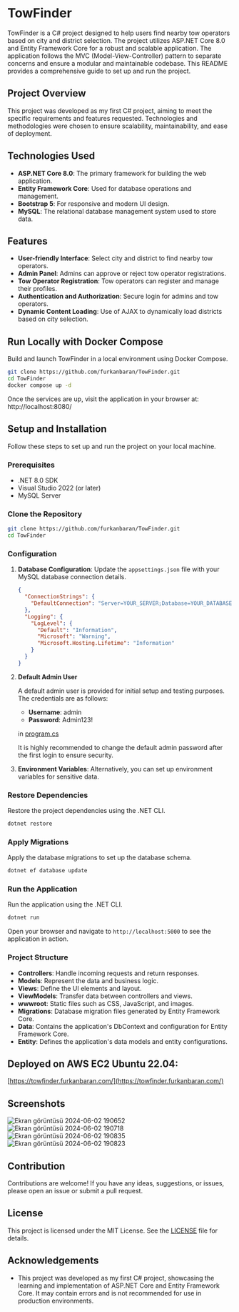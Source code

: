 
# TowFinder

TowFinder is a C# project designed to help users find nearby tow operators based on city and district selection. The project utilizes ASP.NET Core 8.0 and Entity Framework Core for a robust and scalable application. The application follows the MVC (Model-View-Controller) pattern to separate concerns and ensure a modular and maintainable codebase. This README provides a comprehensive guide to set up and run the project.

## Project Overview

This project was developed as my first C# project, aiming to meet the specific requirements and features requested. Technologies and methodologies were chosen to ensure scalability, maintainability, and ease of deployment.

## Technologies Used

- **ASP.NET Core 8.0**: The primary framework for building the web application.
- **Entity Framework Core**: Used for database operations and management.
- **Bootstrap 5**: For responsive and modern UI design.
- **MySQL**: The relational database management system used to store data.

## Features

- **User-friendly Interface**: Select city and district to find nearby tow operators.
- **Admin Panel**: Admins can approve or reject tow operator registrations.
- **Tow Operator Registration**: Tow operators can register and manage their profiles.
- **Authentication and Authorization**: Secure login for admins and tow operators.
- **Dynamic Content Loading**: Use of AJAX to dynamically load districts based on city selection.

## Run Locally with Docker Compose
Build and launch TowFinder in a local environment using Docker Compose.

```bash
git clone https://github.com/furkanbaran/TowFinder.git
cd TowFinder
docker compose up -d
```
Once the services are up, visit the application in your browser at: http://localhost:8080/


## Setup and Installation

Follow these steps to set up and run the project on your local machine.

### Prerequisites

- .NET 8.0 SDK
- Visual Studio 2022 (or later)
- MySQL Server

### Clone the Repository

```bash
git clone https://github.com/furkanbaran/TowFinder.git
cd TowFinder
```

### Configuration

1. **Database Configuration**: Update the `appsettings.json` file with your MySQL database connection details.

   ```json
   {
     "ConnectionStrings": {
       "DefaultConnection": "Server=YOUR_SERVER;Database=YOUR_DATABASE;User=YOUR_USERNAME;Password=YOUR_PASSWORD;"
     },
     "Logging": {
       "LogLevel": {
         "Default": "Information",
         "Microsoft": "Warning",
         "Microsoft.Hosting.Lifetime": "Information"
       }
     }
   }
   ```
2. **Default Admin User**

      A default admin user is provided for initial setup and testing purposes. The credentials are as follows:

      - **Username**: admin
      - **Password**: Admin123!

      in [program.cs](program.cs)
      
      It is highly recommended to change the default admin password after the first login to ensure security.

3. **Environment Variables**: Alternatively, you can set up environment variables for sensitive data.

### Restore Dependencies

Restore the project dependencies using the .NET CLI.

```bash
dotnet restore
```

### Apply Migrations

Apply the database migrations to set up the database schema.

```bash
dotnet ef database update
```

### Run the Application

Run the application using the .NET CLI.

```bash
dotnet run
```

Open your browser and navigate to `http://localhost:5000` to see the application in action.

### Project Structure

- **Controllers**: Handle incoming requests and return responses.
- **Models**: Represent the data and business logic.
- **Views**: Define the UI elements and layout.
- **ViewModels**: Transfer data between controllers and views.
- **wwwroot**: Static files such as CSS, JavaScript, and images.
- **Migrations**: Database migration files generated by Entity Framework Core.
- **Data**: Contains the application's DbContext and configuration for Entity Framework Core.
- **Entity**: Defines the application's data models and entity configurations.

## Deployed on AWS EC2 Ubuntu 22.04:
[https://towfinder.furkanbaran.com/](https://towfinder.furkanbaran.com/)
## Screenshots

![Ekran görüntüsü 2024-06-02 190652](https://github.com/FurkanBaran/TowFinder/assets/21145014/57d12f29-b3ba-4779-bb60-bd49a69a3708)
![Ekran görüntüsü 2024-06-02 190718](https://github.com/FurkanBaran/TowFinder/assets/21145014/b002b03b-f9ee-4ede-a2e7-8c2c5c20e802)
![Ekran görüntüsü 2024-06-02 190835](https://github.com/FurkanBaran/TowFinder/assets/21145014/3076dc65-0bc8-4d72-9b51-9a4b0d0a8b4d)
![Ekran görüntüsü 2024-06-02 190823](https://github.com/FurkanBaran/TowFinder/assets/21145014/07c5e360-650c-4ca9-8ebc-41acf46fe116)

## Contribution

Contributions are welcome! If you have any ideas, suggestions, or issues, please open an issue or submit a pull request.

## License

This project is licensed under the MIT License. See the [LICENSE](LICENSE) file for details.

## Acknowledgements

- This project was developed as my first C# project, showcasing the learning and implementation of ASP.NET Core and Entity Framework Core. It may contain errors and is not recommended for use in production environments.
